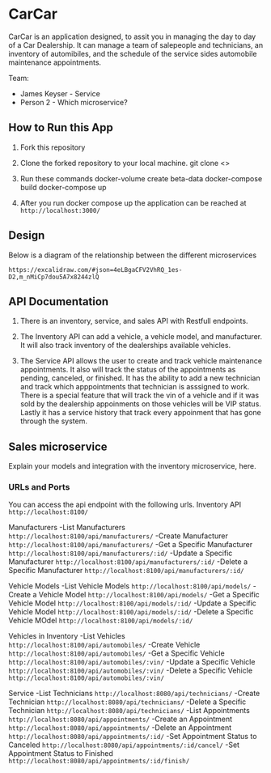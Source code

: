 # CarCar

CarCar is an application designed, to assit you in managing the day to day of a Car Dealership. It can manage a team of salepeople and technicians, an inventory of automibiles, and the schedule of the service sides automobile maintenance appointments.

Team:

* James Keyser - Service
* Person 2 - Which microservice?

## How to Run this App
1. Fork this repository

2. Clone the forked repository to your local machine.
    git clone <<repositoryURLhere>>

3. Run these commands
    docker-volume create beta-data
    docker-compose build
    docker-compose up

4. After you run docker compose up the application can be reached at
   `http://localhost:3000/`


## Design
Below is a diagram of the relationship between the different microservices

`https://excalidraw.com/#json=4eLBgaCFV2VhRQ_1es-D2,m_nMiCp7dou5A7x8244zlQ`


## API Documentation
1. There is an inventory, service, and sales API with Restfull endpoints.

2. The Inventory API can add a vehicle, a vehicle model, and manufacturer. It will also track
inventory of the dealerships available vehicles.

3. The Service API allows the user to create and track vehicle maintenance appointments. It also will track the status of the appointments as pending, canceled, or finished. It has the ability to add a new technician and track which apppointments that technician is asssigned to work. There is a special feature that will track the vin of a vehicle and if it was sold by the dealership appoinments on those vehicles will be VIP status. Lastly it has a service history that track every appoinment that has gone through the system.

## Sales microservice

Explain your models and integration with the inventory
microservice, here.


### URLs and Ports
You can access the api endpoint with the following urls.
Inventory API
    `http://localhost:8100/`

Manufacturers
-List Manufacturers
    `http://localhost:8100/api/manufacturers/`
-Create Manufacturer
    `http://localhost:8100/api/manufacturers/`
-Get a Specific Manufacturer
    `http://localhost:8100/api/manufacturers/:id/`
-Update a Specific Manufacturer
    `http://localhost:8100/api/manufacturers/:id/`
-Delete a Specific Manufacturer
    `http://localhost:8100/api/manufacturers/:id/`

Vehicle Models
-List Vehicle Models
    `http://localhost:8100/api/models/`
-Create a Vehicle Model
    `http://localhost:8100/api/models/`
-Get a Specific Vehicle Model
    `http://localhost:8100/api/models/:id/`
-Update a Specific Vehicle Model
    `http://localhost:8100/api/models/:id/`
-Delete a Specific Vehicle MOdel
    `http://localhost:8100/api/models/:id/`

Vehicles in Inventory
-List Vehicles
    `http://localhost:8100/api/automobiles/`
-Create Vehicle
    `http://localhost:8100/api/automobiles/`
-Get a Specific Vehicle
    `http://localhost:8100/api/automobiles/:vin/`
-Update a Specific Vehicle
    `http://localhost:8100/api/automobiles/:vin/`
-Delete a Specific Vehicle
    `http://localhost:8100/api/automobiles/:vin/`

Service
 -List Technicians
    `http://localhost:8080/api/technicians/`
 -Create Technician
    `http://localhost:8080/api/technicians/`
 -Delete a Specific Technician
    `http://localhost:8080/api/technicians/`
 -List Appointments
    `http://localhost:8080/api/appointments/`
 -Create an Appointment
    `http://localhost:8080/api/appointments/`
 -Delete an Appointment
    `http://localhost:8080/api/appointments/:id/`
 -Set Appointment Status to Canceled
    `http://localhost:8080/api/appointments/:id/cancel/`
 -Set Appointment Status to Finished
    `http://localhost:8080/api/appointments/:id/finish/`
